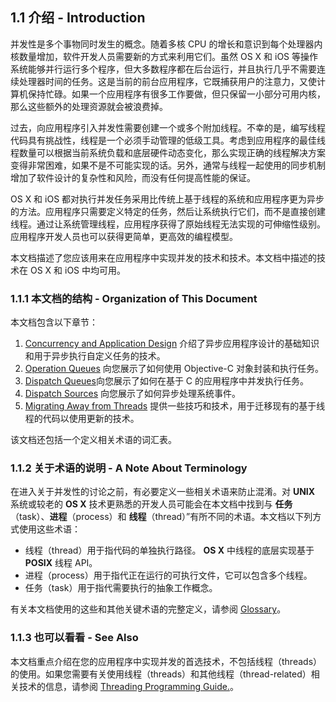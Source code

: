 ## 1.1 介绍 - Introduction
并发性是多个事物同时发生的概念。随着多核 CPU 的增长和意识到每个处理器内核数量增加，软件开发人员需要新的方式来利用它们。虽然 OS X 和 iOS 等操作系统能够并行运行多个程序，但大多数程序都在后台运行，并且执行几乎不需要连续处理器时间的任务。这是当前的前台应用程序，它既捕获用户的注意力，又使计算机保持忙碌。如果一个应用程序有很多工作要做，但只保留一小部分可用内核，那么这些额外的处理资源就会被浪费掉。

过去，向应用程序引入并发性需要创建一个或多个附加线程。不幸的是，编写线程代码具有挑战性，线程是一个必须手动管理的低级工具。考虑到应用程序的最佳线程数量可以根据当前系统负载和底层硬件动态变化，那么实现正确的线程解决方案变得非常困难，如果不是不可能实现的话。另外，通常与线程一起使用的同步机制增加了软件设计的复杂性和风险，而没有任何提高性能的保证。

OS X 和 iOS 都对执行并发任务采用比传统上基于线程的系统和应用程序更为异步的方法。应用程序只需要定义特定的任务，然后让系统执行它们，而不是直接创建线程。通过让系统管理线程，应用程序获得了原始线程无法实现的可伸缩性级别。应用程序开发人员也可以获得更简单，更高效的编程模型。

本文档描述了您应该用来在应用程序中实现并发的技术和技术。本文档中描述的技术在 OS X 和 iOS 中均可用。

### 1.1.1 本文档的结构 - Organization of This Document
本文档包含以下章节：

1. [Concurrency and Application Design](https://developer.apple.com/library/content/documentation/General/Conceptual/ConcurrencyProgrammingGuide/ConcurrencyandApplicationDesign/ConcurrencyandApplicationDesign.html#//apple_ref/doc/uid/TP40008091-CH100-SW1) 介绍了异步应用程序设计的基础知识和用于异步执行自定义任务的技术。
2. [Operation Queues](https://developer.apple.com/library/content/documentation/General/Conceptual/ConcurrencyProgrammingGuide/OperationObjects/OperationObjects.html#//apple_ref/doc/uid/TP40008091-CH101-SW1) 向您展示了如何使用 Objective-C 对象封装和执行任务。
3. [Dispatch Queues](https://developer.apple.com/library/content/documentation/General/Conceptual/ConcurrencyProgrammingGuide/OperationQueues/OperationQueues.html#//apple_ref/doc/uid/TP40008091-CH102-SW1)向您展示了如何在基于 C 的应用程序中并发执行任务。
4. [Dispatch Sources](https://developer.apple.com/library/content/documentation/General/Conceptual/ConcurrencyProgrammingGuide/GCDWorkQueues/GCDWorkQueues.html#//apple_ref/doc/uid/TP40008091-CH103-SW1) 向您展示了如何异步处理系统事件。
5. [Migrating Away from Threads](https://developer.apple.com/library/content/documentation/General/Conceptual/ConcurrencyProgrammingGuide/ThreadMigration/ThreadMigration.html#//apple_ref/doc/uid/TP40008091-CH105-SW1) 提供一些技巧和技术，用于迁移现有的基于线程的代码以使用更新的技术。

该文档还包括一个定义相关术语的词汇表。

### 1.1.2 关于术语的说明 - A Note About Terminology
在进入关于并发性的讨论之前，有必要定义一些相关术语来防止混淆。对 **UNIX** 系统或较老的 **OS X** 技术更熟悉的开发人员可能会在本文档中找到与 **任务**（task）、**进程**（process）和 **线程**（thread）”有所不同的术语。本文档以下列方式使用这些术语：

* 线程（thread）用于指代码的单独执行路径。 **OS X** 中线程的底层实现基于 **POSIX** 线程 API。
* 进程（process）用于指代正在运行的可执行文件，它可以包含多个线程。
* 任务（task）用于指代需要执行的抽象工作概念。

有关本文档使用的这些和其他关键术语的完整定义，请参阅 [Glossary](https://developer.apple.com/library/content/documentation/General/Conceptual/ConcurrencyProgrammingGuide/Glossary/Glossary.html#//apple_ref/doc/uid/TP40008091-CH104-SW2)。

### 1.1.3 也可以看看 - See Also
本文档重点介绍在您的应用程序中实现并发的首选技术，不包括线程（threads）的使用。如果您需要有关使用线程（threads）和其他线程（thread-related）相关技术的信息，请参阅 [Threading Programming Guide.](https://developer.apple.com/library/content/documentation/Cocoa/Conceptual/Multithreading/Introduction/Introduction.html#//apple_ref/doc/uid/10000057i)。